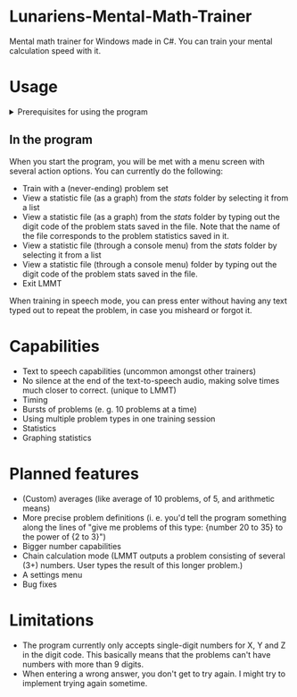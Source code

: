 # Lunariens-Mental-Math-Trainer
Mental math trainer for Windows made in C#. You can train your mental calculation speed with it.

# Usage

<details>

<summary>Prerequisites for using the program</summary>

## Prerequisites
Before running the program, you will have to download a voice package for US English. To do this, follow these steps:
1. press Win+i to get into windows settings
2. In the search bar located somewhere at the top (for Windows 10) or top left (Windows 11), type "TTS" and select "Change text-to-speech settings"
![TTS searching](/README%20images/LMMT%20voice%20install%20guide.png) 
3. Find the section "Manage voices", and click "Add voices".
![Adding voices](/README%20images/LMMT%20add%20voices.png)
4. Search for "English" in the pop-up and select English (US) from the list.
![Search US English](/README%20images/search%20for%20english.png)

</details>

## In the program
When you start the program, you will be met with a menu screen with several action options. You can currently do the following:
* Train with a (never-ending) problem set
* View a statistic file (as a graph) from the *stats* folder by selecting it from a list
* View a statistic file (as a graph) from the *stats* folder by typing out the digit code of the problem stats saved in the file. Note that the name of the file corresponds to the problem statistics saved in it.
* View a statistic file (through a console menu) from the *stats* folder by selecting it from a list
* View a statistic file (through a console menu) folder by typing out the digit code of the problem stats saved in the file.
* Exit LMMT

When training in speech mode, you can press enter without having any text typed out to repeat the problem, in case you misheard or forgot it.





# Capabilities
* Text to speech capabilities (uncommon amongst other trainers)
* No silence at the end of the text-to-speech audio, making solve times much closer to correct. (unique to LMMT)
* Timing
* Bursts of problems (e. g. 10 problems at a time)
* Using multiple problem types in one training session
* Statistics
* Graphing statistics

# Planned features
* (Custom) averages (like average of 10 problems, of 5, and arithmetic means)
* More precise problem definitions (i. e. you'd tell the program something along the lines of "give me problems of this type: {number 20 to 35} to the power of {2 to 3}")
* Bigger number capabilities
* Chain calculation mode (LMMT outputs a problem consisting of several (3+) numbers. User types the result of this longer problem.)
* A settings menu
* Bug fixes

# Limitations
* The program currently only accepts single-digit numbers for X, Y and Z in the digit code. This basically means that the problems can't have numbers with more than 9 digits.
* When entering a wrong answer, you don't get to try again. I might try to implement trying again sometime.